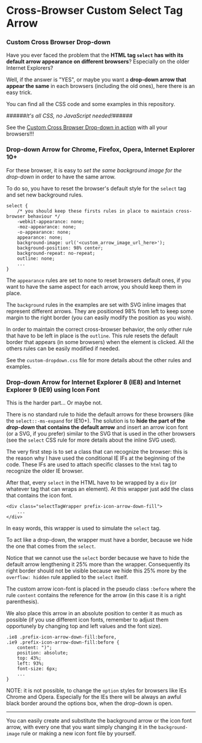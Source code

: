 # Cross-Browser Custom Select Tag Arrow

### Custom Cross Browser Drop-down

Have you ever faced the problem that the **HTML tag `select` has with its default arrow appearance on different browsers**? Especially on the older Internet Explorers?

Well, if the answer is "YES", or maybe you want a **drop-down arrow that appear the same** in each browsers (including the old ones), here there is an easy trick.

You can find all the CSS code and some examples in this repository.

######*It's all CSS, no JavaScript needed!*######

See the [Custom Cross Browser Drop-down in action](http://riccardoandreatta.com/web-app/HTML_Select_tag_custom_arrow/HTML_Select_tag_custom_arrow_-_Example.html) with all your browsers!!!



### Drop-down Arrow for Chrome, Firefox, Opera, Internet Explorer 10+

For these browser, it is easy to *set the same background image for the drop-down* in order to have the same arrow.

To do so, you have to reset the browser's default style for the `select` tag and set new background rules.
```
select {
	/* you should keep these firsts rules in place to maintain cross-browser behaviour */
	-webkit-appearance: none;
	-moz-appearance: none;
	-o-appearance: none;
	appearance: none;
	background-image: url('<custom_arrow_image_url_here>');
	background-position: 98% center;
	background-repeat: no-repeat;
	outline: none;
	...
}
```

The `appearance` rules are set to none to reset browsers default ones, if you want to have the same aspect for each arrow, you should keep them in place.

The `background` rules in the examples are set with SVG inline images that represent different arrows. They are positioned 98% from left to keep some margin to the right border (you can easily modify the position as you wish).

In order to maintain the correct cross-browser behavior, the only other rule that have to be left in place is the `outline`. This rule resets the default border that appears (in some browsers) when the element is clicked. All the others rules can be easily modified if needed.

See the `custom-dropdown.css` file for more details about the other rules and examples.



### Drop-down Arrow for Internet Explorer 8 (IE8) and Internet Explorer 9 (IE9) using Icon Font

This is the harder part... Or maybe not.

There is no standard rule to hide the default arrows for these browsers (like the `select::-ms-expand` for IE10+). The solution is to **hide the part of the *drop-down* that contains the default arrow** and insert an arrow icon font (or a SVG, if you prefer) similar to the SVG that is used in the other browsers (see the `select` CSS rule for more details about the inline SVG used).

The very first step is to set a class that can recognize the browser: this is the reason why I have used the conditional IE IFs at the beginning of the code. These IFs are used to attach specific classes to the `html` tag to recognize the older IE browser.

After that, every `select` in the HTML have to be wrapped by a `div` (or whatever tag that can wraps an element). At this wrapper just add the class that contains the icon font.
```
<div class="selectTagWrapper prefix-icon-arrow-down-fill">
	...
</div>
```

In easy words, this wrapper is used to simulate the `select` tag.

To act like a drop-down, the wrapper must have a border, because we hide the one that comes from the `select`.

Notice that we cannot use the `select` border because we have to hide the default arrow lengthening it 25% more than the wrapper. Consequently its right border should not be visible because we hide this 25% more by the `overflow: hidden` rule applied to the `select` itself.

The custom arrow icon-font is placed in the pseudo class `:before` where the rule `content` contains the reference for the arrow (in this case it is a right parenthesis).

We also place this arrow in an absolute position to center it as much as possible (if you use different icon fonts, remember to adjust them opportunely by changing top and left values and the font size).
```
.ie8 .prefix-icon-arrow-down-fill:before,
.ie9 .prefix-icon-arrow-down-fill:before {
	content: ")";
	position: absolute;
    top: 43%;
    left: 93%;
    font-size: 6px;
	...
}
```

NOTE: it is not possible, to change the `option` styles for browsers like IEs Chrome and Opera. Especially for the IEs there will be always an awful black border around the options box, when the drop-down is open.



---

You can easily create and substitute the background arrow or the icon font arrow, with every one that you want simply changing it in the `background-image` rule or making a new icon font file by yourself.
